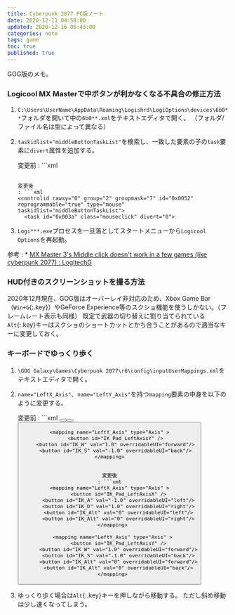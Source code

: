 ```yaml
---
title: Cyberpunk 2077 PC版ノート
date: 2020-12-11 04:58:00
updated: 2020-12-16 06:43:00
categories: note
tags: game
toc: true
published: true
---
```

GOG版のメモ。

### Logicool MX Masterで中ボタンが利かなくなる不具合の修正方法

01. `C:\Users\UserName\AppData\Roaming\Logishrd\LogiOptions\devices\6b0**`フォルダを開いて中の`6b0**.xml`をテキストエディタで開く。
    （フォルダ/ファイル名は型によって異なる）

02. `taskidlist="middleButtonTaskList"`を検索し、一致した要素の子の`task`要素に`divert`属性を追加する。

    変更前
    : ```xml
      <controlid rawxy="0" group="2" groupmask="7" id="0x0052" reprogrammable="true" type="mouse" taskidlist="middleButtonTaskList">
        <task id="0x003a" class="mouseclick">
      ```

    変更後
    : ```xml
      <controlid rawxy="0" group="2" groupmask="7" id="0x0052" reprogrammable="true" type="mouse" taskidlist="middleButtonTaskList">
        <task id="0x003a" class="mouseclick" divert="0">
      ```

03. `Logi***.exe`プロセスを一旦落としてスタートメニューから`Logicool Options`を再起動。

参考
: * [MX Master 3's Middle click doesn't work in a few games \(like cyberpunk 2077\) : LogitechG](https://www.reddit.com/r/LogitechG/comments/ka1xm7/mx_master_3s_middle_click_doesnt_work_in_a_few/)

### HUD付きのスクリーンショットを撮る方法

2020年12月現在、GOG版はオーバーレイ非対応のため、Xbox Game Bar（`Win+G`{:.key}）やGeForce Experience等のスクショ機能を使うしかない。（フレームレート表示も同様）
既定で武器の切り替えに割り当てられている`Alt`{:.key}キーはスクショのショートカットとかち合うことがあるので適当なキーに変更しておく。

### キーボードでゆっくり歩く

01. `\GOG Galaxy\Games\Cyberpunk 2077\r6\config\inputUserMappings.xml`をテキストエディタで開く。

02. `name="LeftX_Axis"`、`name="LeftY_Axis"`を持つ`mapping`要素の中身を以下のように変更する。

    変更前
    : ```xml
      <mapping name="LeftX_Axis" type="Axis" >
            <button id="IK_Pad_LeftAxisX" />
            <button id="IK_A" val="-1.0" overridableUI="left"/>
            <button id="IK_D" val="1.0" overridableUI="right"/>
        </mapping>

        <mapping name="LeftY_Axis" type="Axis" >
            <button id="IK_Pad_LeftAxisY" />
            <button id="IK_W" val="1.0" overridableUI="forward"/>
            <button id="IK_S" val="-1.0" overridableUI="back"/>
        </mapping>
      ```

    変更後
    : ```xml
      <mapping name="LeftX_Axis" type="Axis" >
            <button id="IK_Pad_LeftAxisX" />
            <button id="IK_A" val="-1.0" overridableUI="left"/>
            <button id="IK_D" val="1.0" overridableUI="right"/>
            <button id="IK_Alt" val="0" overridableUI="left"/>
            <button id="IK_Alt" val="0" overridableUI="right"/>
        </mapping>

        <mapping name="LeftY_Axis" type="Axis" >
            <button id="IK_Pad_LeftAxisY" />
            <button id="IK_W" val="1.0" overridableUI="forward"/>
            <button id="IK_S" val="-1.0" overridableUI="back"/>
            <button id="IK_Alt" val="0" overridableUI="forward"/>
            <button id="IK_Alt" val="0" overridableUI="back"/>
        </mapping>
      ```

  03. ゆっくり歩く場合は`Alt`{:.key}キーを押しながら移動する。
      ただし斜め移動は少し速くなってしまう。
